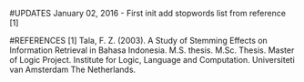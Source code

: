 #UPDATES
January 02, 2016 - First init add stopwords list from reference [1]

#REFERENCES
[1]
Tala, F. Z. (2003). A Study of Stemming Effects on Information Retrieval in Bahasa Indonesia. M.S. thesis. M.Sc. Thesis. Master of Logic Project. Institute for Logic, Language and Computation. Universiteti van Amsterdam The Netherlands.